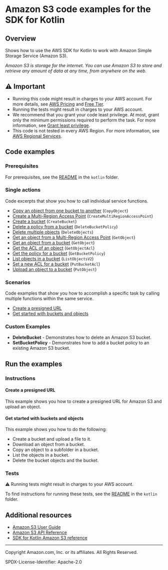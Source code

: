 # Amazon S3 code examples for the SDK for Kotlin

## Overview

Shows how to use the AWS SDK for Kotlin to work with Amazon Simple Storage Service (Amazon S3).

<!--custom.overview.start-->
<!--custom.overview.end-->

_Amazon S3 is storage for the internet. You can use Amazon S3 to store and retrieve any amount of data at any time, from anywhere on the web._

## ⚠ Important

* Running this code might result in charges to your AWS account. For more details, see [AWS Pricing](https://aws.amazon.com/pricing/) and [Free Tier](https://aws.amazon.com/free/).
* Running the tests might result in charges to your AWS account.
* We recommend that you grant your code least privilege. At most, grant only the minimum permissions required to perform the task. For more information, see [Grant least privilege](https://docs.aws.amazon.com/IAM/latest/UserGuide/best-practices.html#grant-least-privilege).
* This code is not tested in every AWS Region. For more information, see [AWS Regional Services](https://aws.amazon.com/about-aws/global-infrastructure/regional-product-services).

<!--custom.important.start-->
<!--custom.important.end-->

## Code examples

### Prerequisites

For prerequisites, see the [README](../../README.md#Prerequisites) in the `kotlin` folder.


<!--custom.prerequisites.start-->
<!--custom.prerequisites.end-->

### Single actions

Code excerpts that show you how to call individual service functions.

- [Copy an object from one bucket to another](src/main/kotlin/com/kotlin/s3/CopyObject.kt#L45) (`CopyObject`)
- [Create a Multi-Region Access Point](src/main/kotlin/com/kotlin/s3/MrapExample.kt#L182) (`CreateMultiRegionAccessPoint`)
- [Create a bucket](src/main/kotlin/com/kotlin/s3/CreateBucket.kt#L36) (`CreateBucket`)
- [Delete a policy from a bucket](src/main/kotlin/com/kotlin/s3/DeleteBucketPolicy.kt#L38) (`DeleteBucketPolicy`)
- [Delete multiple objects](src/main/kotlin/com/kotlin/s3/DeleteObjects.kt#L41) (`DeleteObjects`)
- [Get an object from a Multi-Region Access Point](src/main/kotlin/com/kotlin/s3/MrapExample.kt#L171) (`GetObject`)
- [Get an object from a bucket](src/main/kotlin/com/kotlin/s3/GetObjectData.kt#L43) (`GetObject`)
- [Get the ACL of an object](src/main/kotlin/com/kotlin/s3/GetAcl.kt#L39) (`GetObjectAcl`)
- [Get the policy for a bucket](src/main/kotlin/com/kotlin/s3/GetBucketPolicy.kt#L39) (`GetBucketPolicy`)
- [List objects in a bucket](src/main/kotlin/com/kotlin/s3/ListObjects.kt#L37) (`ListObjectsV2`)
- [Set a new ACL for a bucket](src/main/kotlin/com/kotlin/s3/SetAcl.kt#L45) (`PutBucketAcl`)
- [Upload an object to a bucket](src/main/kotlin/com/kotlin/s3/PutObject.kt#L43) (`PutObject`)

### Scenarios

Code examples that show you how to accomplish a specific task by calling multiple
functions within the same service.

- [Create a presigned URL](src/main/kotlin/com/kotlin/s3/PresigningExamples.kt)
- [Get started with buckets and objects](src/main/kotlin/com/kotlin/s3/S3Operations.kt)


<!--custom.examples.start-->

### Custom Examples

- **DeleteBucket** - Demonstrates how to delete an Amazon S3 bucket.
- **SetBucketPolicy** - Demonstrates how to add a bucket policy to an existing Amazon S3 bucket.
<!--custom.examples.end-->

## Run the examples

### Instructions


<!--custom.instructions.start-->
<!--custom.instructions.end-->



#### Create a presigned URL

This example shows you how to create a presigned URL for Amazon S3 and upload an object.


<!--custom.scenario_prereqs.s3_Scenario_PresignedUrl.start-->
<!--custom.scenario_prereqs.s3_Scenario_PresignedUrl.end-->


<!--custom.scenarios.s3_Scenario_PresignedUrl.start-->
<!--custom.scenarios.s3_Scenario_PresignedUrl.end-->

#### Get started with buckets and objects

This example shows you how to do the following:

- Create a bucket and upload a file to it.
- Download an object from a bucket.
- Copy an object to a subfolder in a bucket.
- List the objects in a bucket.
- Delete the bucket objects and the bucket.

<!--custom.scenario_prereqs.s3_Scenario_GettingStarted.start-->
<!--custom.scenario_prereqs.s3_Scenario_GettingStarted.end-->


<!--custom.scenarios.s3_Scenario_GettingStarted.start-->
<!--custom.scenarios.s3_Scenario_GettingStarted.end-->

### Tests

⚠ Running tests might result in charges to your AWS account.


To find instructions for running these tests, see the [README](../../README.md#Tests)
in the `kotlin` folder.



<!--custom.tests.start-->
<!--custom.tests.end-->

## Additional resources

- [Amazon S3 User Guide](https://docs.aws.amazon.com/AmazonS3/latest/userguide/Welcome.html)
- [Amazon S3 API Reference](https://docs.aws.amazon.com/AmazonS3/latest/API/Welcome.html)
- [SDK for Kotlin Amazon S3 reference](https://sdk.amazonaws.com/kotlin/api/latest/s3/index.html)

<!--custom.resources.start-->
<!--custom.resources.end-->

---

Copyright Amazon.com, Inc. or its affiliates. All Rights Reserved.

SPDX-License-Identifier: Apache-2.0